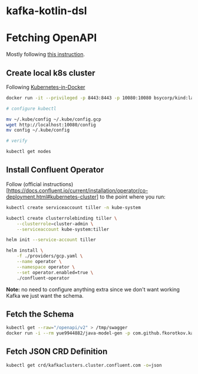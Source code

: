 # kafka-kotlin-dsl

# Fetching OpenAPI

Mostly following [this instruction](https://github.com/kubernetes-client/java/blob/0e36e8a88ed733713822dddbb2e629c69e994a0e/docs/generate-model-from-third-party-resources.md).

## Create local k8s cluster

Following [Kubernetes-in-Docker](https://github.com/bsycorp/kind#quickstart)

```bash
docker run -it --privileged -p 8443:8443 -p 10080:10080 bsycorp/kind:latest-1.15

# configure kubectl

mv ~/.kube/config ~/.kube/config.gcp
wget http://localhost:10080/config
mv config ~/.kube/config

# verify

kubectl get nodes
```

## Install Confluent Operator

Follow (official instructions)[https://docs.confluent.io/current/installation/operator/co-deployment.html#kubernetes-cluster]
to the point where you run:

```bash
kubectl create serviceaccount tiller -n kube-system

kubectl create clusterrolebinding tiller \
    --clusterrole=cluster-admin \
    --serviceaccount kube-system:tiller

helm init --service-account tiller

helm install \
    -f ./providers/gcp.yaml \
    --name operator \
    --namespace operator \
    --set operator.enabled=true \
    ./confluent-operator
```

**Note:** no need to configure anything extra since we don't want working Kafka we just want the schema.

## Fetch the Schema

```bash
kubectl get --raw="/openapi/v2" > /tmp/swagger
docker run -i --rm yue9944882/java-model-gen -p com.github.fkorotkov.kafka < /tmp/swagger | tar -xzf - -C /tmp/
```

## Fetch JSON CRD Definition

```bash
kubectl get crd/kafkaclusters.cluster.confluent.com -o=json
```